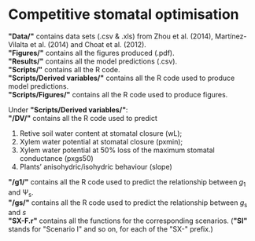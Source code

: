 # Competitive stomatal optimisation
**"Data/"** contains data sets (.csv & .xls) from Zhou et al. (2014), Martínez-Vilalta et al. (2014) and Choat et al. (2012).  
**"Figures/"** contains all the figures produced (.pdf).  
**"Results/"** contains all the model predictions (.csv).  
**"Scripts/"** contains all the R code.  
**"Scripts/Derived variables/"** contains all the R code used to produce model predictions.  
**"Scripts/Figures/"** contains all the R code used to produce figures.  
  
Under **"Scripts/Derived variables/"**:  
**"/DV/"** contains all the R code used to predict  
1) Retive soil water content at stomatal closure (wL); 
2) Xylem water potential at stomatal closure (pxmin); 
3) Xylem water potential at 50% loss of the maximum stomatal conductance (pxgs50) 
4) Plants’ anisohydric/isohydric behaviour (slope) 
  
**"/g1/"** contains all the R code used to predict the relationship between *g*<sub>1</sub> and &#936;<sub>s</sub>.  
**"/gs/"** contains all the R code used to predict the relationship between *g*<sub>s</sub> and *s*  
**"SX-F.r"** contains all the functions for the corresponding scenarios. (**"SI"** stands for "Scenario I" and so on, for each of the "SX-" prefix.)  
